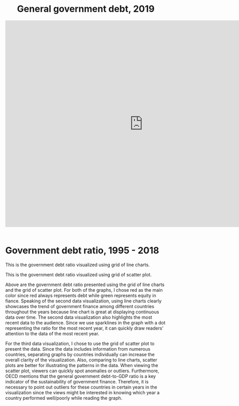 <html>
    <header class="gvr_data">
        <h1>General government debt, 2019</h1>
        <iframe src="https://data.oecd.org/chart/69xS" width="860" height="645" style="border: 0" mozallowfullscreen="true" webkitallowfullscreen="true"                    allowfullscreen="true"><a href="https://data.oecd.org/chart/69xS" target="_blank">OECD Chart: General government debt, Total, % of GDP, Annual, 2019</a>           </iframe>
    </header>
</html>

# Government debt ratio, 1995 - 2018
This is the government debt ratio visualized using grid of line charts.
<div class="flourish-embed flourish-chart" data-src="visualisation/4269208"><script src="https://public.flourish.studio/resources/embed.js"></script></div>

This is the government debt ratio visualized using grid of scatter plot.
<div class="flourish-embed flourish-scatter" data-src="visualisation/4272253"><script src="https://public.flourish.studio/resources/embed.js"></script></div>

Above are the government debt ratio presented using the grid of line charts and the grid of scatter plot. For both of the graphs, I chose red as the main color since red always represents debt while green represents equity in fiance. Speaking of the second data visualization, using line charts clearly showcases the trend of government finance among different countries throughout the years because line chart is great at displaying continuous data over time. The second data visualization also highlights the most recent data to the audience. Since we use sparklines in the graph with a dot representing the ratio for the most recent year, it can quickly draw readers' attention to the data of the most recent year.

For the third data visualization, I chose to use the grid of scatter plot to present the data. Since the data includes information from numerous countries, separating graphs by countries individually can increase the overall clarity of the visualization. Also, comparing to line charts, scatter plots are better for illustrating the patterns in the data. When viewing the scatter plot, viewers can quickly spot anomalies or outliers. Furthermore, OECD mentions that the general government debt-to-GDP ratio is a key indicator of the sustainability of government finance. Therefore, it is necessary to point out outliers for these countries in certain years in the visualization since the views might be interested in knowing which year a country performed well/poorly while reading the graph. 
